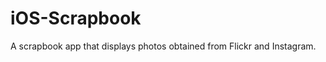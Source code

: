 iOS-Scrapbook
=============
A scrapbook app that displays photos obtained from Flickr and Instagram.
